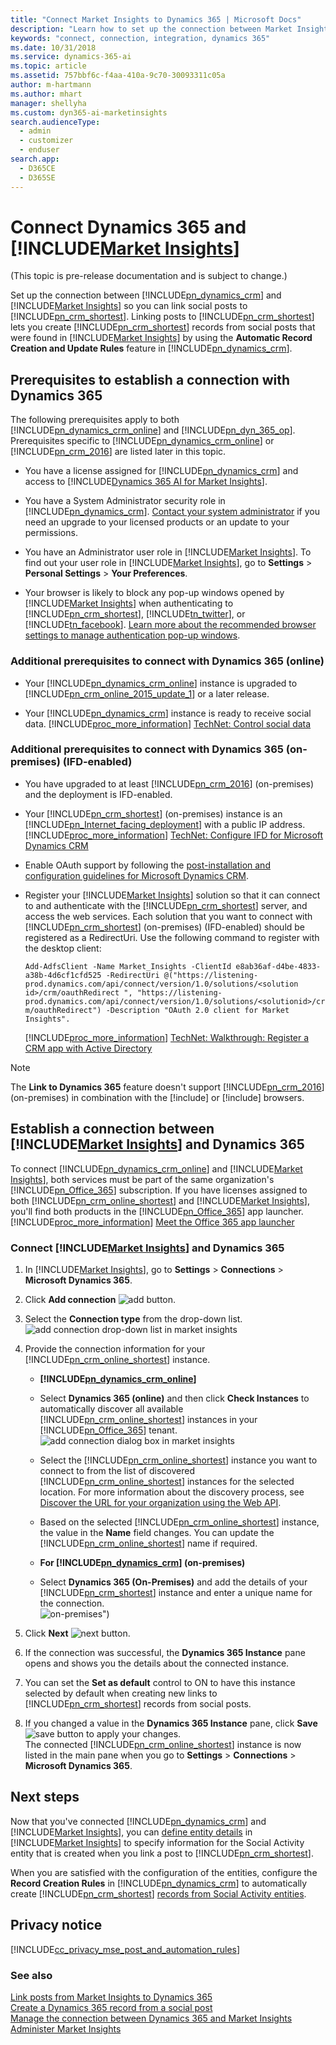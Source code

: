 ```yaml
---
title: "Connect Market Insights to Dynamics 365 | Microsoft Docs"
description: "Learn how to set up the connection between Market Insights and Dynamics 365."
keywords: "connect, connection, integration, dynamics 365"
ms.date: 10/31/2018
ms.service: dynamics-365-ai
ms.topic: article
ms.assetid: 757bbf6c-f4aa-410a-9c70-30093311c05a
author: m-hartmann
ms.author: mhart
manager: shellyha
ms.custom: dyn365-ai-marketinsights
search.audienceType: 
  - admin
  - customizer
  - enduser
search.app: 
  - D365CE
  - D365SE
---
```


# Connect Dynamics 365 and [!INCLUDE[Market Insights](../includes/pn-market-insights-short.md)]

(This topic is pre-release documentation and is subject to change.)

Set up the connection between [!INCLUDE[pn_dynamics_crm](../includes/pn-dynamics-crm.md)] and [!INCLUDE[Market Insights](../includes/pn-market-insights-short.md)] so you can link social posts to [!INCLUDE[pn_crm_shortest](../includes/pn-crm-shortest.md)]. Linking posts to [!INCLUDE[pn_crm_shortest](../includes/pn-crm-shortest.md)] lets you create [!INCLUDE[pn_crm_shortest](../includes/pn-crm-shortest.md)] records from social posts that were found in [!INCLUDE[Market Insights](../includes/pn-market-insights-short.md)] by using the **Automatic Record Creation and Update Rules** feature in [!INCLUDE[pn_dynamics_crm](../includes/pn-dynamics-crm.md)].  
  
## Prerequisites to establish a connection with Dynamics 365 

The following prerequisites apply to both [!INCLUDE[pn_dynamics_crm_online](../includes/pn-dynamics-crm-online.md)] and [!INCLUDE[pn_dyn_365_op](../includes/pn-dyn-365-op.md)]. Prerequisites specific to [!INCLUDE[pn_dynamics_crm_online](../includes/pn-dynamics-crm-online.md)] or [!INCLUDE[pn_crm_2016](../includes/pn-crm-2016.md)] are listed later in this topic.  
  
- You have a license assigned for [!INCLUDE[pn_dynamics_crm](../includes/pn-dynamics-crm.md)] and access to [!INCLUDE[Dynamics 365 AI for Market Insights](../includes/pn-market-insights-long.md)].  
  
- You have a System Administrator security role in [!INCLUDE[pn_dynamics_crm](../includes/pn-dynamics-crm.md)]. [Contact your system administrator](https://go.microsoft.com/fwlink/p/?LinkID=513070) if you need an upgrade to your licensed products or an update to your permissions.
  
- You have an Administrator user role in [!INCLUDE[Market Insights](../includes/pn-market-insights-short.md)]. To find out your user role in [!INCLUDE[Market Insights](../includes/pn-market-insights-short.md)], go to **Settings** > **Personal Settings** > **Your Preferences**.
  
- Your browser is likely to block any pop-up windows opened by [!INCLUDE[Market Insights](../includes/pn-market-insights-short.md)] when authenticating to [!INCLUDE[pn_crm_shortest](../includes/pn-crm-shortest.md)], [!INCLUDE[tn_twitter](../includes/tn-twitter.md)], or [!INCLUDE[tn_facebook](../includes/tn-facebook.md)]. [Learn more about the recommended browser settings to manage authentication pop-up windows](system-browser-settings.md).
  
### Additional prerequisites to connect with Dynamics 365 (online)  
  
- Your [!INCLUDE[pn_dynamics_crm_online](../includes/pn-dynamics-crm-online.md)] instance is upgraded to [!INCLUDE[pn_crm_online_2015_update_1](../includes/pn-crm-online-2015-update-1.md)] or a later release.  
  
- Your [!INCLUDE[pn_dynamics_crm](../includes/pn-dynamics-crm.md)] instance is ready to receive social data. [!INCLUDE[proc_more_information](../includes/proc-more-information.md)] [TechNet: Control social data](https://go.microsoft.com/fwlink/p/?LinkId=723352)  
  
### Additional prerequisites to connect with Dynamics 365 (on-premises) (IFD-enabled)
  
- You have upgraded to at least [!INCLUDE[pn_crm_2016](../includes/pn-crm-2016.md)] (on-premises) and the deployment is IFD-enabled.  
  
- Your [!INCLUDE[pn_crm_shortest](../includes/pn-crm-shortest.md)] (on-premises) instance is an [!INCLUDE[pn_Internet_facing_deployment](../includes/pn-internet-facing-deployment.md)] with a public IP address.   
  [!INCLUDE[proc_more_information](../includes/proc-more-information.md)] [TechNet: Configure IFD for Microsoft Dynamics CRM](https://go.microsoft.com/fwlink/p/?LinkId=723354)  
  
- Enable OAuth support by following the [post-installation and configuration guidelines for Microsoft Dynamics CRM](https://go.microsoft.com/fwlink/p/?LinkID=723355).  
  
- Register your [!INCLUDE[Market Insights](../includes/pn-market-insights-short.md)] solution so that it can connect to and authenticate with the [!INCLUDE[pn_crm_shortest](../includes/pn-crm-shortest.md)] server, and access the web services. Each solution that you want to connect with [!INCLUDE[pn_crm_shortest](../includes/pn-crm-shortest.md)] (on-premises) (IFD-enabled) should be registered as a RedirectUri. Use the following command to register with the desktop client:  
  
  `Add-AdfsClient -Name Market_Insights -ClientId e8ab36af-d4be-4833-a38b-4d6cf1cfd525 -RedirectUri @("https://listening-prod.dynamics.com/api/connect/version/1.0/solutions/<solution id>/crm/oauthRedirect ", "https://listening-prod.dynamics.com/api/connect/version/1.0/solutions/<solutionid>/crm/oauthRedirect") -Description "OAuth 2.0 client for Market Insights".`  
  
  [!INCLUDE[proc_more_information](../includes/proc-more-information.md)] [TechNet: Walkthrough: Register a CRM app with Active Directory](https://go.microsoft.com/fwlink/p/?LinkId=723356)  
> [!NOTE]
> The **Link to Dynamics 365** feature doesn't support [!INCLUDE[pn_crm_2016](../includes/pn-crm-2016.md)] (on-premises) in combination with the [!include[](../includes/pn-internet-explorer.md)] or [!include[](../includes/pn-microsoft-edge.md)] browsers.
  
## Establish a connection between [!INCLUDE[Market Insights](../includes/pn-market-insights-short.md)] and Dynamics 365

To connect [!INCLUDE[pn_dynamics_crm_online](../includes/pn-dynamics-crm-online.md)] and [!INCLUDE[Market Insights](../includes/pn-market-insights-short.md)], both services must be part of the same organization's [!INCLUDE[pn_Office_365](../includes/pn-office-365.md)] subscription. If you have licenses assigned to both [!INCLUDE[pn_crm_online_shortest](../includes/pn-crm-online-shortest.md)] and [!INCLUDE[Market Insights](../includes/pn-market-insights-short.md)], you'll find both products in the [!INCLUDE[pn_Office_365](../includes/pn-office-365.md)] app launcher. [!INCLUDE[proc_more_information](../includes/proc-more-information.md)] [Meet the Office 365 app launcher](https://go.microsoft.com/fwlink/p/?LinkID=401421)  
  
### Connect [!INCLUDE[Market Insights](../includes/pn-market-insights-short.md)] and Dynamics 365
  
1. In [!INCLUDE[Market Insights](../includes/pn-market-insights-short.md)], go to **Settings** > **Connections** > **Microsoft Dynamics 365**.  
  
2. Click **Add connection** ![add button](media/add-icon.png "Add button").  
  
3. Select the **Connection type** from the drop-down list.  
   ![add connection drop-down list in market insights](media/dynamics-365-connection-drop-down-menu.png "Add connection drop-down list in Market Insights")  
  
4. Provide the connection information for your [!INCLUDE[pn_crm_online_shortest](../includes/pn-crm-online-shortest.md)] instance.  
  
   - **[!INCLUDE[pn_dynamics_crm_online](../includes/pn-dynamics-crm-online.md)]**
   - Select **Dynamics 365 (online)** and then click **Check Instances**  to automatically discover all available [!INCLUDE[pn_crm_online_shortest](../includes/pn-crm-online-shortest.md)] instances in your [!INCLUDE[pn_Office_365](../includes/pn-office-365.md)] tenant.  
     ![add connection dialog box in market insights](media/add-connection-details-dialog-box.png "Add connection dialog box in Market Insights")  
  
   - Select the [!INCLUDE[pn_crm_online_shortest](../includes/pn-crm-online-shortest.md)] instance you want to connect to from the list of discovered [!INCLUDE[pn_crm_online_shortest](../includes/pn-crm-online-shortest.md)] instances for the selected location. For more information about the discovery process, see [Discover the URL for your organization using the Web API](https://msdn.microsoft.com/library/mt607485.aspx).  
  
   - Based on the selected [!INCLUDE[pn_crm_online_shortest](../includes/pn-crm-online-shortest.md)] instance, the value in the **Name** field changes. You can update the [!INCLUDE[pn_crm_online_shortest](../includes/pn-crm-online-shortest.md)] name if required.  
    
   - **For [!INCLUDE[pn_dynamics_crm](../includes/pn-dynamics-crm.md)] (on-premises)**
   - Select **Dynamics 365 (On-Premises)** and add the details of your [!INCLUDE[pn_crm_shortest](../includes/pn-crm-shortest.md)] instance and enter a unique name for the connection.  
     ![on-premises](media/add-dynamics-365-connection.png "on-premises")")  
  
5. Click **Next** ![next button](media/next-icon.png "Next button").  
  
6. If the connection was successful, the **Dynamics 365 Instance** pane opens and shows you the details about the connected instance.  
  
7. You can set the **Set as default** control to ON to have this instance selected by default when creating new links to [!INCLUDE[pn_crm_shortest](../includes/pn-crm-shortest.md)] records from social posts.  
  
8. If you changed a value in the **Dynamics 365 Instance** pane, click **Save** ![save button](media/save-icon.png "Save button") to apply your changes.  
   The connected [!INCLUDE[pn_crm_online_shortest](../includes/pn-crm-online-shortest.md)] instance is now listed in the main pane when you go to **Settings** > **Connections** > **Microsoft Dynamics 365**.  
  
## Next steps

Now that you've connected [!INCLUDE[pn_dynamics_crm](../includes/pn-dynamics-crm.md)] and [!INCLUDE[Market Insights](../includes/pn-market-insights-short.md)], you can [define entity details](manage-connection-dynamics-365-record-creation.md) in [!INCLUDE[Market Insights](../includes/pn-market-insights-short.md)] to specify information for the Social Activity entity that is created when you link a post to [!INCLUDE[pn_crm_shortest](../includes/pn-crm-shortest.md)]. 
  
 When you are satisfied with the configuration of the entities, configure the **Record Creation Rules** in [!INCLUDE[pn_dynamics_crm](../includes/pn-dynamics-crm.md)] to automatically create [!INCLUDE[pn_crm_shortest](../includes/pn-crm-shortest.md)] [records from Social Activity entities](create-dynamics-365-record-from-social-post.md).
   
## Privacy notice

[!INCLUDE[cc_privacy_mse_post_and_automation_rules](../includes/cc-privacy-market-insights-post-and-automation-rules.md)]  
  
### See also

[Link posts from Market Insights to Dynamics 365](link-posts-to-dynamics-365.md)   
[Create a Dynamics 365 record from a social post](create-dynamics-365-record-from-social-post.md)   
[Manage the connection between Dynamics 365 and Market Insights](manage-connection-dynamics-365-record-creation.md)   
[Administer Market Insights](settings-administration.md)
